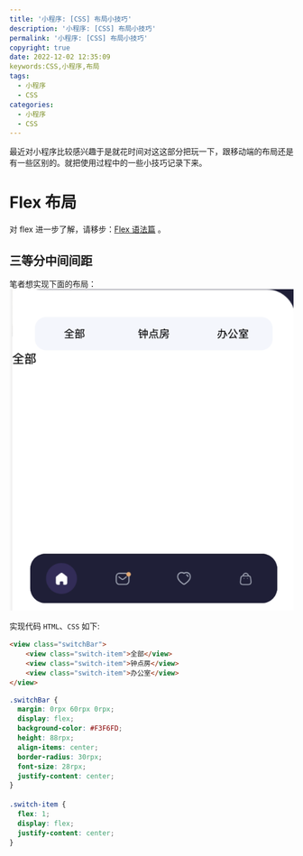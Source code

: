 ```yaml
---
title: '小程序: [CSS] 布局小技巧'
description: '小程序: [CSS] 布局小技巧'
permalink: '小程序: [CSS] 布局小技巧'
copyright: true
date: 2022-12-02 12:35:09
keywords:CSS,小程序,布局
tags:
  - 小程序
  - CSS
categories:
  - 小程序
  - CSS
---
```


最近对小程序比较感兴趣于是就花时间对这这部分把玩一下，跟移动端的布局还是有一些区别的。就把使用过程中的一些小技巧记录下来。

# Flex 布局 
对 flex 进一步了解，请移步：[Flex 语法篇](https://www.ruanyifeng.com/blog/2015/07/flex-grammar.html) 。

<!--more-->

## 三等分中间间距
笔者想实现下面的布局：
![flex](https://github.com/Bogon/blog_images/blob/main/css_flex/flex-01.png?raw=true)

实现代码 `HTML`、`CSS` 如下:
```HTML
<view class="switchBar">
	<view class="switch-item">全部</view>
	<view class="switch-item">钟点房</view>
	<view class="switch-item">办公室</view>
</view>
```

```CSS
.switchBar {
  margin: 0rpx 60rpx 0rpx;
  display: flex;
  background-color: #F3F6FD;
  height: 88rpx;
  align-items: center;
  border-radius: 30rpx;
  font-size: 28rpx;
  justify-content: center;
}

.switch-item {
  flex: 1;
  display: flex;
  justify-content: center;
}
```